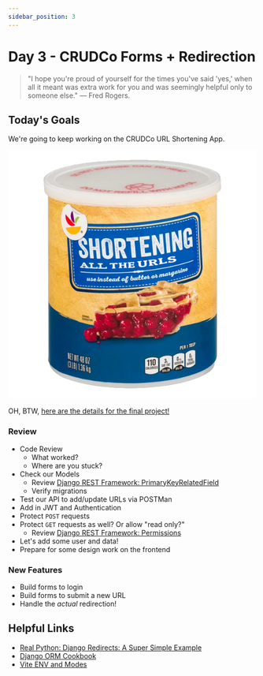 ```yaml
---
sidebar_position: 3
---
```


# Day 3 - CRUDCo Forms + Redirection

> "I hope you're proud of yourself for the times you've said 'yes,' when all it meant was extra work for you and was seemingly helpful only to someone else." — Fred Rogers.

## Today's Goals

We're going to keep working on the CRUDCo URL Shortening App.

![It's More URL Shortening!](./img/shortening2.png)

OH, BTW, [here are the details for the final project!](/docs/cohorts/cohort16/lectures/final-project/)

### Review

* Code Review
  * What worked?
  * Where are you stuck?
* Check our Models
  * Review [Django REST Framework: PrimaryKeyRelatedField](https://www.django-rest-framework.org/api-guide/relations/#primarykeyrelatedfield)
  * Verify migrations
* Test our API to add/update URLs via POSTMan
* Add in JWT and Authentication
* Protect `POST` requests
* Protect `GET` requests as well? Or allow "read only?"
  * Review [Django REST Framework: Permissions](https://www.django-rest-framework.org/api-guide/permissions/)
* Let's add some user and data!
* Prepare for some design work on the frontend

### New Features

* Build forms to login
* Build forms to submit a new URL
* Handle the _actual_ redirection!

## Helpful Links

* [Real Python: Django Redirects: A Super Simple Example](https://realpython.com/django-redirects/#django-redirects-a-super-simple-example)
* [Django ORM Cookbook](https://books.agiliq.com/projects/django-orm-cookbook/en/latest/index.html)
* [Vite ENV and Modes](https://vitejs.dev/guide/env-and-mode.html)
